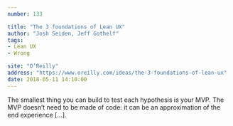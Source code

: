 ```yaml
---
number: 133

title: "The 3 foundations of Lean UX"
author: "Josh Seiden, Jeff Gothelf"
tags:
- Lean UX
- Wrong

site: "O’Reilly"
address: "https://www.oreilly.com/ideas/the-3-foundations-of-lean-ux"
date: 2018-05-11 14:10:00
---
```


The smallest thing you can build to test each hypothesis is your MVP. The MVP doesn’t need to be made of code: it can be an approximation of the end experience […].
